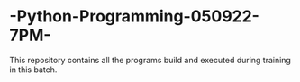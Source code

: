 # -Python-Programming-050922-7PM-
This repository contains all the programs build and executed during training in this batch.
